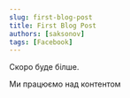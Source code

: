 ```yaml
---
slug: first-blog-post
title: First Blog Post
authors: [saksonov]
tags: [Facebook]
---
```


 Скоро буде білше.

<!-- truncate -->

Ми працюємо над контентом
